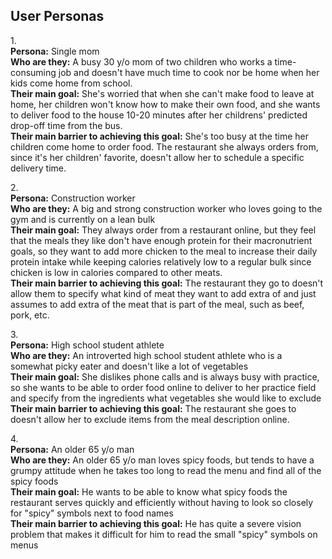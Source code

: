 ## User Personas

1.<br>
**Persona:** Single mom<br>
**Who are they:** A busy 30 y/o mom of two children who works a time-consuming job and doesn't have much time to cook nor be home when her kids come home from school.<br>
**Their main goal:** She's worried that when she can't make food to leave at home, her children won't know how to make their own food, and she wants to deliver food to the house 10-20 minutes after her childrens' predicted drop-off time from the bus.<br>
**Their main barrier to achieving this goal:** She's too busy at the time her children come home to order food. The restaurant she always orders from, since it's her children' favorite, doesn't allow her to schedule a specific delivery time.

2.<br>
**Persona:** Construction worker<br>
**Who are they:** A big and strong construction worker who loves going to the gym and is currently on a lean bulk<br>
**Their main goal:** They always order from a restaurant online, but they feel that the meals they like don't have enough protein for their macronutrient goals, so they want to add more chicken to the meal to increase their daily protein intake while keeping calories relatively low to a regular bulk since chicken is low in calories compared to other meats.<br>
**Their main barrier to achieving this goal:** The restaurant they go to doesn't allow them to specify what kind of meat they want to add extra of and just assumes to add extra of the meat that is part of the meal, such as beef, pork, etc.

3.<br>
**Persona:** High school student athlete<br>
**Who are they:** An introverted high school student athlete who is a somewhat picky eater and doesn't like a lot of vegetables<br>
**Their main goal:** She dislikes phone calls and is always busy with practice, so she wants to be able to order food online to deliver to her practice field and specify from the ingredients what vegetables she would like to exclude<br>
**Their main barrier to achieving this goal:** The restaurant she goes to doesn't allow her to exclude items from the meal description online.

4.<br>
**Persona:** An older 65 y/o man<br>
**Who are they:** An older 65 y/o man loves spicy foods, but tends to have a grumpy attitude when he takes too long to read the menu and find all of the spicy foods<br>
**Their main goal:** He wants to be able to know what spicy foods the restaurant serves quickly and efficiently without having to look so closely for "spicy" symbols next to food names<br>
**Their main barrier to achieving this goal:** He has quite a severe vision problem that makes it difficult for him to read the small "spicy" symbols on menus
